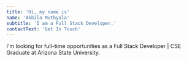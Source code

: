 ```yaml
---
title: 'Hi, my name is'
name: 'Akhila Muthyala'
subtitle: 'I am a Full Stack Developer.'
contactText: 'Get In Touch'
---
```


I'm looking for full-time opportunities as a Full Stack Developer | CSE Graduate at Arizona State University.
